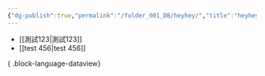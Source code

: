 ```yaml
---
{"dg-publish":true,"permalink":"/folder_001_DB/heyhey/","title":"heyhey","tags":["🎯學習歷程檔案"],"noteIcon":"3","created":"2025-06-18T14:09:19.234+08:00","updated":"2025-06-18T14:09:59.323+08:00"}
---
```






- [[測試123\|測試123]]
- [[test 456\|test 456]]

{ .block-language-dataview}


